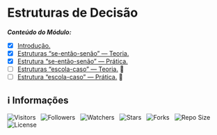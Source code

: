 <!-- Título -->
# Estruturas de Decisão

***Conteúdo do Módulo:***

* [x] [Introdução.](https://github.com/Devsgeeknerd/cla-int-est-dec-log-par-pro-com-bas)
* [x] [Estruturas “se-então-senão” — Teoria.](https://github.com/Devsgeeknerd/cla-est-ent-sen-teo-est-dec-log-par-pro-com-bas)
* [x] [Estrutura “se-então-senão” — Prática.](https://github.com/Devsgeeknerd/cla-est-ent-sen-pra-est-dec-log-par-pro-com-bas)
* [ ] [Estruturas “escola-caso” — Teoria.](https://github.com/Devsgeeknerd/cla-est-esc-cas-teo-est-dec-log-par-pro-com-bas) &#128679;
* [ ] [Estrutura “escola-caso” — Prática.](https://github.com/Devsgeeknerd/cla-est-esc-cas-pra-est-dec-log-par-pro-com-bas) &#128679;

<!-- Information -->
## &#8505; Informações

![Visitors](https://api.visitorbadge.io/api/visitors?path=Devsgeeknerd%2Fmod-est-dec-log-par-pro-com-bas&label=Visitantes&labelColor=%23f9e64f&countColor=%23008000&style=plastic "Total de Visitas")
&nbsp;
![Followers](https://img.shields.io/github/followers/Devsgeeknerd?style=p&label=Seguidores&labelColor=f9e64f&color=008000 "Total de Seguidores")
&nbsp;
![Watchers](https://img.shields.io/github/watchers/Devsgeeknerd/mod-est-dec-log-par-pro-com-bas?style=p&label=Observadores&labelColor=f9e64f&color=008000 "Total de Observadores")
&nbsp;
![Stars](https://img.shields.io/github/stars/Devsgeeknerd/mod-est-dec-log-par-pro-com-bas?style=p&label=Estrelas&labelColor=f9e64f&color=008000 "Total de Estrelas")
&nbsp;
![Forks](https://img.shields.io/github/forks/Devsgeeknerd/mod-est-dec-log-par-pro-com-bas?style=p&label=Bifurcações&labelColor=f9e64f&color=008000 "Total de Bifurcações")
&nbsp;
![Repo Size](https://img.shields.io/github/repo-size/Devsgeeknerd/mod-est-dec-log-par-pro-com-bas?style=p&label=Tamanho&labelColor=f9e64f&color=008000& "Tamanho do Repositório")
&nbsp;
![License](https://img.shields.io/github/license/Devsgeeknerd/mod-est-dec-log-par-pro-com-bas?style=p&label=Licença&labelColor=f9e64f&color=008000 "Licença do Repositório")
